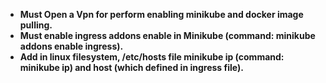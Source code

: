 * **Must Open a Vpn for perform enabling minikube and docker image pulling.**
* **Must enable ingress addons enable in Minikube (command: minikube addons enable ingress).**
* **Add in linux filesystem, /etc/hosts file minikube ip (command: minikube ip) and host (which defined in ingress file).**